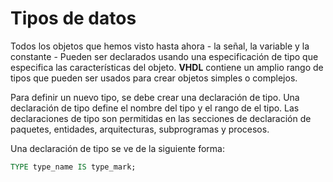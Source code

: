 # Tipos de datos

Todos los objetos que hemos visto hasta ahora - la señal, la variable y la constante - Pueden ser declarados usando una especificación de tipo que especifica las características del objeto. __VHDL__ contiene un amplio rango de tipos que pueden ser usados para crear objetos simples o complejos. 

Para definir un nuevo tipo, se debe crear una declaración de tipo. Una declaración de tipo define el nombre del tipo y el rango de el tipo. Las declaraciones de tipo son permitidas en las secciones de declaración de paquetes, entidades, arquitecturas, subprogramas y procesos. 

Una declaración de tipo se ve de la siguiente forma:

```vhdl
TYPE type_name IS type_mark;
```
